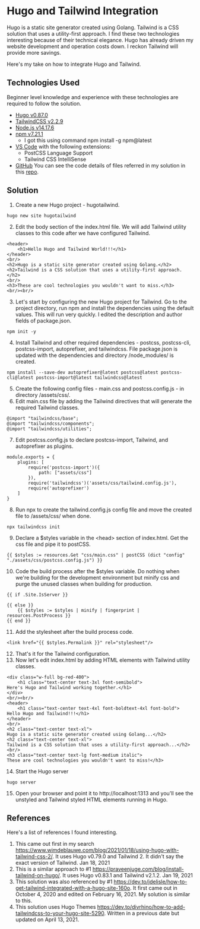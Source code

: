 # Hugo and Tailwind Integration

Hugo is a static site generator created using Golang. Tailwind is a CSS solution that uses a utility-first approach. I find these two technologies interesting because of their technical elegance. Hugo has already driven my website development and operation costs down. I reckon Tailwind will provide more savings.

Here's my take on how to integrate Hugo and Tailwind.

## Technologies Used

Beginner level knowledge and experience with these technologies are required to follow the solution.

- [Hugo v0.87.0](https://github.com/gohugoio/hugo/releases)
- [TailwindCSS v2.2.9](https://www.npmjs.com/package/tailwindcss)
- [Node.js v14.17.6](https://nodejs.org/en/)
- [npm v7.21.1](https://github.com/npm/cli/releases)
  - I got this using command npm install -g npm@latest
- [VS Code](https://code.visualstudio.com/) with the following extensions:
  - PostCSS Language Support
  - Tailwind CSS IntelliSense
- [GitHub](https://github.com/) You can see the code details of files referred in my solution in this [repo](https://github.com/docdayao/hugotailwind).

## Solution

1. Create a new Hugo project - hugotailwind.

```
hugo new site hugotailwind
```

2. Edit the body section of the index.html file. We will add Tailwind utility classes to this code after we have configured Tailwind.

```
<header>
	<h1>Hello Hugo and Tailwind World!!!</h1>
</header>
<br/>
<h2>Hugo is a static site generator created using Golang.</h2>
<h2>Tailwind is a CSS solution that uses a utility-first approach.</h2>
<br/>
<h3>These are cool technologies you wouldn't want to miss.</h3>
<br/><br/>
```

3. Let's start by configuring the new Hugo project for Tailwind. Go to the project directory, run npm and install the dependencies using the default values. This will run very quickly. I edited the description and author fields of package.json.

```
npm init -y
```

4. Install Tailwind and other required dependencies - postcss, postcss-cli, postcss-import, autoprefixer, and tailwindcss. File package.json is updated with the dependencies and directory /node_modules/ is created.

```
npm install --save-dev autoprefixer@latest postcss@latest postcss-cli@latest postcss-import@latest tailwindcss@latest
```

5. Create the following config files - main.css and postcss.config.js - in directory /assets/css/.
6. Edit main.css file by adding the Tailwind directives that will generate the required Tailwind classes.

```
@import "tailwindcss/base";
@import "tailwindcss/components";
@import "tailwindcss/utilities";
```

7. Edit postcss.config.js to declare postcss-import, Tailwind, and autoprefixer as plugins.

```
module.exports = {
    plugins: [
        require('postcss-import')({
            path: ["assets/css"]
        }),
        require('tailwindcss')('assets/css/tailwind.config.js'),
        require('autoprefixer')
    ]
}
```

8. Run npx to create the tailwind.config.js config file and move the created file to /assets/css/ when done.

```
npx tailwindcss init
```

9. Declare a $styles variable in the \<head> section of index.html. Get the css file and pipe it to postCSS.

```
{{ $styles := resources.Get "css/main.css" | postCSS (dict "config" "./assets/css/postcss.config.js") }}
```

10. Code the build process after the $styles variable. Do nothing when we're building for the development environment but minify css and purge the unused classes when building for production.

```
{{ if .Site.IsServer }}

{{ else }}
	{{ $styles := $styles | minify | fingerprint | resources.PostProcess }}
{{ end }}
```

11. Add the stylesheet after the build process code.

```
<link href="{{ $styles.Permalink }}" rel="stylesheet"/>
```

12. That's it for the Tailwind configuration.
13. Now let's edit index.html by adding HTML elements with Tailwind utility classes.

```
<div class="w-full bg-red-400">
	<h1 class="text-center text-3xl font-semibold"> Here's Hugo and Tailwind working together.</h1>
</div>
<br/><br/>
<header>
 	<h1 class="text-center text-4xl font-boldtext-4xl font-bold"> Hello Hugo and Tailwind!!!</h1>
</header>
<br/>
<h2 class="text-center text-xl"> Hugo is a static site generator created using Golang...</h2>
<h2 class="text-center text-xl"> Tailwind is a CSS solution that uses a utility-first approach...</h2>
<br/>
<h3 class="text-center text-lg font-medium italic"> These are cool technologies you wouldn't want to miss!</h3>
```

14. Start the Hugo server

```
hugo server
```

15. Open your browser and point it to http://localhost:1313 and you'll see the unstyled and Tailwind styled HTML elements running in Hugo.

## References

Here's a list of references I found interesting.

1. This came out first in my search https://www.wimdeblauwe.com/blog/2021/01/18/using-hugo-with-tailwind-css-2/. It uses Hugo v0.79.0 and Tailwind 2. It didn't say the exact version of Tailwind. Jan 18, 2021
2. This is a similar approach to #1 https://praveenjuge.com/blog/install-tailwind-on-hugo/. It uses Hugo v0.83.1 and Tailwind v2.1.2. Jan 19, 2021
3. This solution was also referenced by #1 https://dev.to/jdelisle/how-to-get-tailwind-integrated-with-a-hugo-site-160o. It first came out in October 4, 2020 and edited on February 16, 2021. My solution is similar to this.
4. This solution uses Hugo Themes https://dev.to/divrhino/how-to-add-tailwindcss-to-your-hugo-site-5290. Written in a previous date but updated on April 13, 2021.
